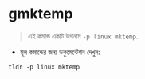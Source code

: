 # gmktemp

> এই কমান্ড একটি উপনাম `-p linux mktemp`.

- মূল কমান্ডের জন্য ডকুমেন্টেশন দেখুন:

`tldr -p linux mktemp`
